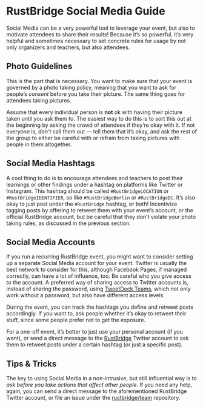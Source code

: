 # RustBridge Social Media Guide
Social Media can be a very powerful tool to leverage your event, but also to motivate attendees to share their results! Because it’s so powerful, it’s very helpful and sometimes necessary to set concrete rules for usage by not only organizers and teachers, but also attendees.


## Photo Guidelines

This is the part that is necessary. You want to make sure that your event is governed by a photo taking policy, meaning that you want to ask for people’s *consent* before you take their picture. The same thing goes for attendees taking pictures.

Assume that every individual person is **not** ok with having their picture taken until you ask them to. The easiest way to do this is to sort this out at the beginning by asking the crowd of attendees if they’re okay with it. If not everyone is, *don’t* call them out — tell them that it’s okay, and ask the rest of the group to either be careful with or refrain from taking pictures with people in them altogether.


## Social Media Hashtags

A cool thing to do is to encourage attendees and teachers to post their learnings or other findings under a hashtag on platforms like Twitter or Instagram. This hashtag should be called `#RustBridgeLOCATION` or `#RustBridgeIDENTIFIER`, so like `#RustBridgeBerlin` or `#RustBridgeDC`. It’s also okay to just post under the `#RustBridge` hashtag, or both! Incentivize tagging posts by offering to retweet them with your event’s account, or the official RustBridge account, but be careful that they don’t violate your photo taking rules, as discussed in the previous section.


## Social Media Accounts

If you run a recurring RustBridge event, you might want to consider setting up a separate Social Media account for your event. Twitter is usually the best network to consider for this, although Facebook Pages, if managed correctly, can have a lot of influence, too. Be careful who you give access to the account. A preferred way of sharing access to Twitter accounts is, instead of sharing the password, using [TweetDeck Teams](https://blog.twitter.com/official/en_us/a/2015/introducing-tweetdeck-teams.html), which not only work without a password, but also have different access levels.

During the event, you can track the hashtags you define and retweet posts accordingly. If you want to, ask people whether it’s okay to retweet their stuff, since some people prefer not to get the exposure.

For a one-off event, it’s better to just use your personal account (if you want), or send a direct message to the [RustBridge](https://twitter.com/RustBridge) Twitter account to ask them to retweet posts under a certain hashtag (or just a specific post).


## Tips & Tricks

The key to using Social Media in a non-intrusive, but still influential way is to *ask before you take actions that affect other people*. If you need any help, again, you can send a direct message to the aforementioned RustBridge Twitter account, or file an issue under the [rustbridge/team](https://github.com/rustbridge/team) repository.

